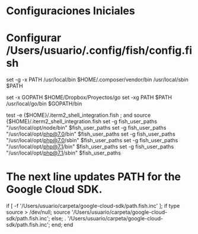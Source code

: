 # Configuraciones Iniciales


# Configurar /Users/usuario/.config/fish/config.fish

set -g -x PATH /usr/local/bin $HOME/.composer/vendor/bin /usr/local/sbin $PATH

set -x GOPATH $HOME/Dropbox/Proyectos/go
set -xg PATH $PATH /usr/local/go/bin $GOPATH/bin

test -e {$HOME}/.iterm2_shell_integration.fish ; and source {$HOME}/.iterm2_shell_integration.fish
set -g fish_user_paths "/usr/local/opt/node/bin" $fish_user_paths
set -g fish_user_paths "/usr/local/opt/php@7.0/bin" $fish_user_paths
set -g fish_user_paths "/usr/local/opt/php@7.0/sbin" $fish_user_paths
set -g fish_user_paths "/usr/local/opt/php@7.1/bin" $fish_user_paths
set -g fish_user_paths "/usr/local/opt/php@7.1/sbin" $fish_user_paths

# The next line updates PATH for the Google Cloud SDK.
if [ -f '/Users/usuario/carpeta/google-cloud-sdk/path.fish.inc' ]; if type source > /dev/null; source '/Users/usuario/carpeta/google-cloud-sdk/path.fish.inc'; else; . '/Users/usuario/carpeta/google-cloud-sdk/path.fish.inc'; end; end

